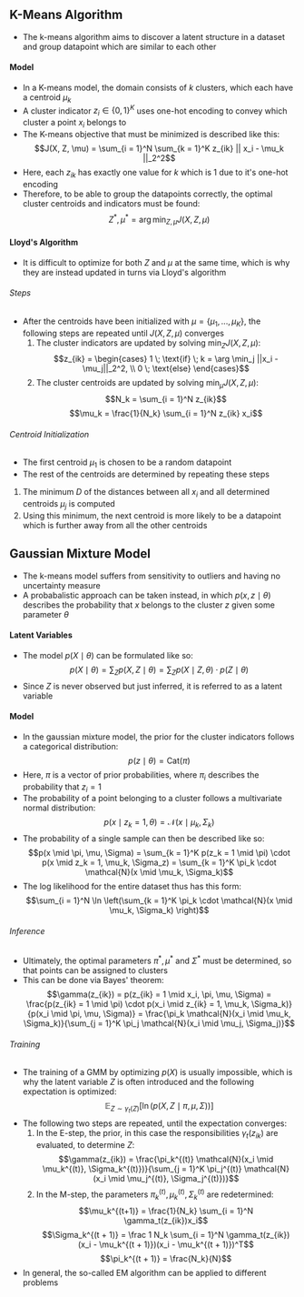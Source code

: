 ## K-Means Algorithm
- The k-means algorithm aims to discover a latent structure in a dataset and group datapoint which are similar to each other
#### Model
- In a K-means model, the domain consists of $k$ clusters, which each have a centroid $\mu_k$
- A cluster indicator $z_i \in \{0, 1\}^K$ uses one-hot encoding to convey which cluster a point $x_i$ belongs to
- The K-means objective that must be minimized is described like this:
$$J(X, Z, \mu) = \sum_{i = 1}^N \sum_{k = 1}^K z_{ik} || x_i - \mu_k ||_2^2$$
- Here, each $z_{ik}$ has exactly one value for $k$ which is $1$ due to it's one-hot encoding
- Therefore, to be able to group the datapoints correctly, the optimal cluster centroids and indicators must be found:
$$Z^*, \mu^* = \arg \min_{Z, \mu} J(X, Z, \mu)$$
#### Lloyd's Algorithm
- It is difficult to optimize for both $Z$ and $\mu$ at the same time, which is why they are instead updated in turns via Lloyd's algorithm
###### Steps
- After the centroids have been initialized with $\mu = \{\mu_1, ..., \mu_K\}$, the following steps are repeated until $J(X, Z, \mu)$ converges
	1. The cluster indicators are updated by solving $\min_Z J(X, Z, \mu)$:
	$$z_{ik} = \begin{cases}
	1 \; \text{if} \; k = \arg \min_j ||x_i - \mu_j||_2^2, \\
	0 \; \text{else}
	\end{cases}$$
	2. The cluster centroids are updated by solving $\min_{\mu} J(X, Z, \mu)$:
	$$N_k = \sum_{i = 1}^N z_{ik}$$
	$$\mu_k = \frac{1}{N_k} \sum_{i = 1}^N z_{ik} x_i$$
###### Centroid Initialization
- The first centroid $\mu_1$ is chosen to be a random datapoint
- The rest of the centroids are determined by repeating these steps
1. The minimum $D$ of the distances between all $x_i$ and all determined centroids $\mu_j$ is computed
2. Using this minimum, the next centroid is more likely to be a datapoint which is further away from all the other centroids 
## Gaussian Mixture Model
- The k-means model suffers from sensitivity to outliers and having no uncertainty measure
- A probabalistic approach can be taken instead, in which $p(x, z \mid \theta)$ describes the probability that $x$ belongs to the cluster $z$ given some parameter $\theta$
#### Latent Variables
- The model $p(X \mid \theta)$ can be formulated like so:
$$p(X \mid \theta) = \sum_{Z} p(X, Z \mid \theta) = \sum_{Z} p(X \mid Z, \theta) \cdot p(Z \mid \theta)$$
- Since $Z$ is never observed but just inferred, it is referred to as a latent variable 
#### Model
- In the gaussian mixture model, the prior for the cluster indicators follows a categorical distribution:
$$p(z \mid \theta) = \text{Cat}(\pi)$$
- Here, $\pi$ is a vector of prior probabilities, where $\pi_i$ describes the probability that $z_i = 1$
- The probability of a point belonging to a cluster follows a multivariate normal distribution:
$$p(x \mid z_k = 1, \theta) = \mathcal{N}(x \mid \mu_k, \Sigma_k)$$
- The probability of a single sample can then be described like so:
$$p(x \mid \pi, \mu, \Sigma) = \sum_{k = 1}^K p(z_k = 1 \mid \pi) \cdot p(x \mid z_k = 1, \mu_k, \Sigma_z) = \sum_{k = 1}^K \pi_k \cdot \mathcal{N}(x \mid \mu_k, \Sigma_k)$$
- The log likelihood for the entire dataset thus has this form:  
$$\sum_{i = 1}^N \ln \left(\sum_{k = 1}^K \pi_k \cdot \mathcal{N}(x \mid \mu_k, \Sigma_k) \right)$$
###### Inference
- Ultimately, the optimal parameters $\pi^*, \mu^*$ and $\Sigma^*$ must be determined, so that points can be assigned to clusters
- This can be done via Bayes' theorem:
$$\gamma(z_{ik}) = p(z_{ik} = 1 \mid x_i, \pi, \mu, \Sigma) = \frac{p(z_{ik} = 1 \mid \pi) \cdot p(x_i \mid z_{ik} = 1, \mu_k, \Sigma_k)}{p(x_i \mid \pi, \mu, \Sigma)} = \frac{\pi_k \mathcal{N}(x_i \mid \mu_k, \Sigma_k)}{\sum_{j = 1}^K \pi_j \mathcal{N}(x_i \mid \mu_j, \Sigma_j)}$$
###### Training
- The training of a GMM by optimizing $p(X)$ is usually impossible, which is why the latent variable $Z$ is often introduced and the following expectation is optimized:
$$\mathbb{E}_{Z \sim \gamma_t(Z)} [\ln(p(X, Z \mid \pi, \mu, \Sigma))]$$
- The following two steps are repeated, until the expectation converges:
	1. In the E-step, the prior, in this case the responsibilities $\gamma_t(z_{ik})$ are evaluated, to determine $Z$:
$$\gamma(z_{ik}) = \frac{\pi_k^{(t)} \mathcal{N}(x_i \mid \mu_k^{(t)}, \Sigma_k^{(t)})}{\sum_{j = 1}^K \pi_j^{(t)} \mathcal{N}(x_i \mid \mu_j^{(t)}, \Sigma_j^{(t)})}$$
	2. In the M-step, the parameters $\pi_k^{(t)}, \mu_k^{(t)}, \Sigma_k^{(t)}$ are redetermined:
	$$\mu_k^{(t+1)} = \frac{1}{N_k} \sum_{i = 1}^N \gamma_t(z_{ik})x_i$$
	$$\Sigma_k^{(t + 1)} = \frac 1 N_k \sum_{i = 1}^N \gamma_t(z_{ik}) (x_i - \mu_k^{(t + 1)})(x_i - \mu_k^{(t + 1)})^T$$
	$$\pi_k^{(t + 1)} = \frac{N_k}{N}$$
- In general, the so-called EM algorithm can be applied to different problems